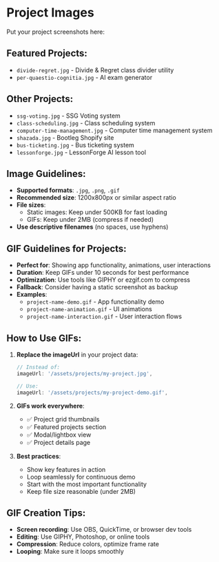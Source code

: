 # Project Images

Put your project screenshots here:

## Featured Projects:
- `divide-regret.jpg` - Divide & Regret class divider utility
- `per-quaestio-cognitia.jpg` - AI exam generator

## Other Projects:
- `ssg-voting.jpg` - SSG Voting system
- `class-scheduling.jpg` - Class scheduling system  
- `computer-time-management.jpg` - Computer time management system
- `shazada.jpg` - Bootleg Shopify site
- `bus-ticketing.jpg` - Bus ticketing system
- `lessonforge.jpg` - LessonForge AI lesson tool

## Image Guidelines:
- **Supported formats**: `.jpg`, `.png`, `.gif`
- **Recommended size**: 1200x800px or similar aspect ratio
- **File sizes**: 
  - Static images: Keep under 500KB for fast loading
  - GIFs: Keep under 2MB (compress if needed)
- **Use descriptive filenames** (no spaces, use hyphens)

## GIF Guidelines for Projects:
- **Perfect for**: Showing app functionality, animations, user interactions
- **Duration**: Keep GIFs under 10 seconds for best performance
- **Optimization**: Use tools like GIPHY or ezgif.com to compress
- **Fallback**: Consider having a static screenshot as backup
- **Examples**: 
  - `project-name-demo.gif` - App functionality demo
  - `project-name-animation.gif` - UI animations
  - `project-name-interaction.gif` - User interaction flows

## How to Use GIFs:
1. **Replace the imageUrl** in your project data:
   ```javascript
   // Instead of:
   imageUrl: '/assets/projects/my-project.jpg',
   
   // Use:
   imageUrl: '/assets/projects/my-project-demo.gif',
   ```

2. **GIFs work everywhere**:
   - ✅ Project grid thumbnails
   - ✅ Featured projects section
   - ✅ Modal/lightbox view
   - ✅ Project details page

3. **Best practices**:
   - Show key features in action
   - Loop seamlessly for continuous demo
   - Start with the most important functionality
   - Keep file size reasonable (under 2MB)

## GIF Creation Tips:
- **Screen recording**: Use OBS, QuickTime, or browser dev tools
- **Editing**: Use GIPHY, Photoshop, or online tools
- **Compression**: Reduce colors, optimize frame rate
- **Looping**: Make sure it loops smoothly